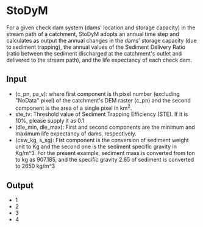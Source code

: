 # StoDyM
For a given check dam system (dams' location and storage capacity) in the stream path of a catchment, StoDyM adopts an annual time step and calculates as output the annual changes in the dams' storage capacity (due to sediment trapping), the annual values of the Sediment Delivery Ratio (ratio between the sediment discharged at the catchment's outlet and delivered to the stream path), and the life expectancy of each check dam.

## Input
* (c_pn, pa_v): where first component is th pixel number (excluding "NoData" pixel) of the catchment's DEM raster (c_pn) and the second component is the area of a single pixel in km<sup>2</sup>.
* ste_tv: Threshold value of Sediment Trapping Efficiency (STE). If it is 10%, please supply it as 0.1
* (dle_min, dle_max): First and second components are the minimum and maximum life expectancy of dams, respectively. 
* (csw_kg, s_sg): Fist component is the conversion of sediment weight unit to Kg and the second one is the sediment specific gravity in Kg/m^3. For the present example, sediment mass is converted from ton to kg as 907.185, and the specific gravity 2.65 of sediment is converted to 2650 kg/m^3 

## Output
* 1
* 2
* 3
* 4
